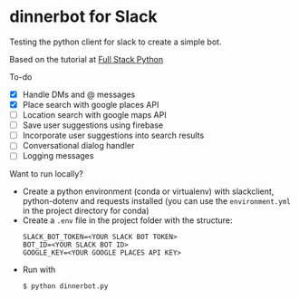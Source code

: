 # dinnerbot for Slack

Testing the python client for slack to create a simple bot.

Based on the tutorial at [Full Stack Python](https://www.fullstackpython.com/blog/build-first-slack-bot-python.html)

To-do
- [x] Handle DMs and @ messages
- [x] Place search with google places API
- [ ] Location search with google maps API
- [ ] Save user suggestions using firebase
- [ ] Incorporate user suggestions into search results
- [ ] Conversational dialog handler
- [ ] Logging messages

Want to run locally?

- Create a python environment (conda or virtualenv) with slackclient, python-dotenv and requests installed (you can use the `environment.yml` in the project directory for conda)
- Create a `.env` file in the project folder with the structure:
    ```shell    
    SLACK_BOT_TOKEN=<YOUR SLACK BOT TOKEN>
    BOT_ID=<YOUR SLACK BOT ID>
    GOOGLE_KEY=<YOUR GOOGLE PLACES API KEY>
    ```
- Run with
    ```shell
    $ python dinnerbot.py
    ```
